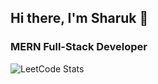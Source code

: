## Hi there, I'm Sharuk 👋

### MERN Full-Stack Developer


<!--
**Sharukhhh/Sharukhhh** is a ✨ _special_ ✨ repository because its `README.md` (this file) appears on your GitHub profile.

Here are some ideas to get you started:

- 🔭 I’m currently working on ...
- 🌱 I’m currently learning ...
- 👯 I’m looking to collaborate on ...
- 🤔 I’m looking for help with ...
- 💬 Ask me about ...
- 📫 How to reach me: ...

- 😄 Pronouns: ...
- ⚡ Fun fact: ...
-->



![LeetCode Stats](https://leetcard.jacoblin.cool/Sharuk01?theme=wtf&font=Tajawal&ext=heatmap)
